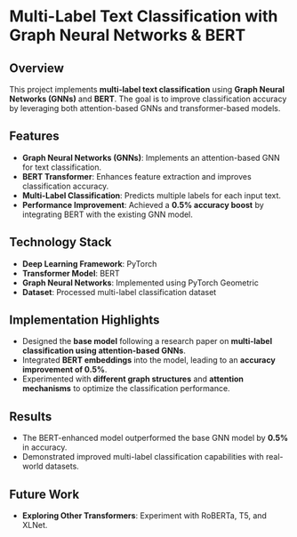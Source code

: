 # Multi-Label Text Classification with Graph Neural Networks & BERT

## Overview
This project implements **multi-label text classification** using **Graph Neural Networks (GNNs)** and **BERT**. The goal is to improve classification accuracy by leveraging both attention-based GNNs and transformer-based models.

## Features
- **Graph Neural Networks (GNNs)**: Implements an attention-based GNN for text classification.
- **BERT Transformer**: Enhances feature extraction and improves classification accuracy.
- **Multi-Label Classification**: Predicts multiple labels for each input text.
- **Performance Improvement**: Achieved a **0.5% accuracy boost** by integrating BERT with the existing GNN model.

## Technology Stack
- **Deep Learning Framework**: PyTorch
- **Transformer Model**: BERT
- **Graph Neural Networks**: Implemented using PyTorch Geometric
- **Dataset**: Processed multi-label classification dataset

## Implementation Highlights
- Designed the **base model** following a research paper on **multi-label classification using attention-based GNNs**.
- Integrated **BERT embeddings** into the model, leading to an **accuracy improvement of 0.5%**.
- Experimented with **different graph structures** and **attention mechanisms** to optimize the classification performance.

## Results
- The BERT-enhanced model outperformed the base GNN model by **0.5%** in accuracy.
- Demonstrated improved multi-label classification capabilities with real-world datasets.

## Future Work
- **Exploring Other Transformers**: Experiment with RoBERTa, T5, and XLNet.

